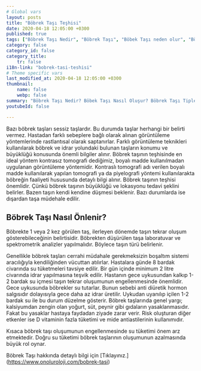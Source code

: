 ```yaml
---
# Global vars
layout: posts
title: "Böbrek Taşı Teşhisi"
date: 2020-04-18 12:05:00 +0300
published: true
tags: ["Böbrek Taşı Nedir", "Böbrek Taşı", "Böbek Taşı neden olur", "Böbrek Taşı Tipi", "Kimlerde Böbrek Taşı Olur", "Böbrek Taşı Belirti", "Böbrek Taşı Teşhis", "Böbrek Taşı Nasıl Önlenir", "Böbrek Taşı Ağrısı", "Böbrek Taşı Tedavisi", "Böbrek taşı açık ameliyat", "Böbrek Taşı Kapalı Ameliyat", "Böbrek nedir", "Böbrek taşı ESWL" , "Üreteroskopi", "Perkutan Nefrolitotomi", "Böbrek taşı önleme"]
category: false
category_id: false
category_title:
    tr: false
i18n-link: "bobrek-tasi-teshisi"
# Theme specific vars
last_modified_at: 2020-04-18 12:05:00 +0300
thumbnail:
    name: false
    webp: false
summary: "Böbrek Taşı Nedir? Böbek Taşı Nasıl Oluşur? Böbrek Taşı Tipleri Nedir? Kimlerde Böbrek Taşı Olur? Böbrek Taşı Belirtileri Nelerdir? Böbrek Taşı Teşhisi? Böbrek Taşı Nasıl Önlenir? Şiddetli Böbrek Ağrısı Nedir? Böbrek Taşlarının Tedavisi? Böbrek taşı nasıl oluşur? Böbrek Taşlarında Kapalı Ve Açık Ameliyatı. "
youtubeId: false

---
```






Bazı böbrek taşları sessiz taşlardır. Bu durumda taşlar herhangi bir belirti vermez. Hastadan farklı sebeplere bağlı olarak alınan görüntüleme yöntemlerinde rastlantısal olarak saptanırlar. Farklı görüntüleme teknikleri kullanılarak böbrek ve idrar yolundaki bulunan taşların konumu ve büyüklüğü konusunda önemli bilgiler alınır. Böbrek taşının teşhisinde en ideal yöntem kontrasız tomografi dediğimiz, boyalı madde kullanılmadan uygulanan görüntüleme yöntemidir. Kontraslı tomografi adı verilen boyalı madde kullanılarak yapılan tomografi ya da piyelografi yöntemi kullanılarakta böbreğin faaliyeti hususunda detaylı bilgi alınır. Böbrek taşının teşhisi önemlidir. Çünkü böbrek taşının büyüklüğü ve lokasyonu tedavi şeklini belirler. Bazen taşın kendi kendine düşmesi beklenir. Bazı durumlarda ise dışardan taşa müdehale edilir.

## Böbrek Taşı Nasıl Önlenir?

Böbrekte 1 veya 2 kez görülen taş, ilerleyen dönemde taşın tekrar oluşum gösterebileceğinin belirtisidir. Böbrekten düşürülen taşa laboratuvar ve spektrometrik analizler yapılmalıdır. Böylece taşın türü belirlenir.

Genellikle böbrek taşları cerrahi müdahale gerekmeksizin boşaltım sistemi aracılığıyla kendiliğinden vücuttan atılırlar. Hastalara günde 8 bardak civarında su tüketmeleri tavsiye edilir. Bir gün içinde minimum 2 litre civarında idrar yapılmasına teşvik edilir. Hastanın gece uykusundan kalkıp 1-2 bardak su içmesi taşın tekrar oluşumunun engellenmesinde önemlidir. Gece uykusunda böbrekler su tutarlar. Bunun sebebi anti diüretik hormon salgısıdır dolayısıyla gece daha az idrar üretilir. Uykudan uyanılıp içilen 1-2 bardak su ile bu durum düzelme gösterir. Böbrek taşlarında genel yargı; kalsiyumdan zengin olan yoğurt, süt, peynir gibi gıdaların yasaklanmasıdır. Fakat bu yasaklar hastaya faydadan ziyade zarar verir. Risk oluşturan diğer etkenler ise D vitaminin fazla tüketimi ve mide antiastilerinin kullanımıdır.

Kısaca böbrek taşı oluşumunun engellenmesinde su tüketimi önem arz etmektedir. Doğru su tüketimi böbrek taşlarının oluşumunun azalmasında büyük rol oynar.

Böbrek Taşı hakkında detaylı bilgi için [Tıklayınız.] (https://www.onoluroloji.com/bobrek-tasi)
